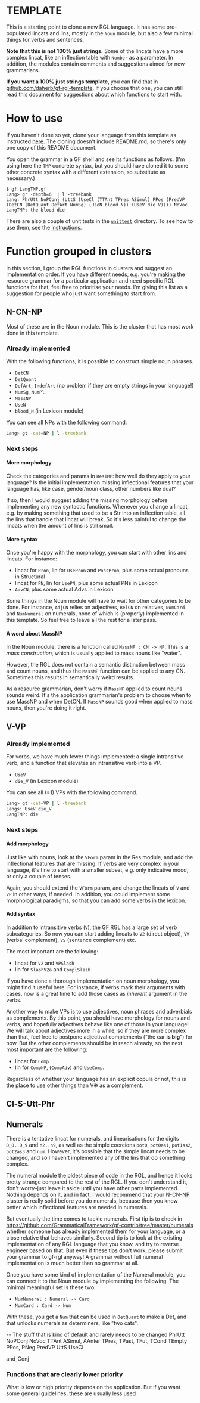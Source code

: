 # TEMPLATE

This is a starting point to clone a new RGL language. It has some pre-populated lincats and lins, mostly in the `Noun` module, but also a few minimal things for verbs and sentences.

**Note that this is not 100% just strings.** Some of the lincats have a more complex lincat, like an inflection table with `Number` as a parameter. In addition, the modules contain comments and suggestions aimed for new grammarians.

**If you want a 100% just strings template**, you can find that in [github.com/daherb/gf-rgl-template](https://github.com/daherb/gf-rgl-template). If you choose that one, you can still read this document for suggestions about which functions to start with.

# How to use

If you haven't done so yet, clone your language from this template as instructed [here](../README.md#from-a-generic-template). The cloning doesn't include README.md, so there's only one copy of this README document.

You open the grammar in a GF shell and see its functions as follows. (I'm using here the `TMP` concrete syntax, but you should have cloned it to some other concrete syntax with a different extension, so substitute as necessary.)

```
$ gf LangTMP.gf
Lang> gr -depth=6  | l -treebank
Lang: PhrUtt NoPConj (UttS (UseCl (TTAnt TPres ASimul) PPos (PredVP (DetCN (DetQuant DefArt NumSg) (UseN blood_N)) (UseV die_V)))) NoVoc
LangTMP: the blood die
```

There are also a couple of unit tests in the [`unittest`](/unittest) directory. To see how to use them, see the [instructions](https://github.com/GrammaticalFramework/gf-rgl/tree/master/unittest#readme).


# Function grouped in clusters

In this section, I group the RGL functions in clusters and suggest an implementation order. If you have different needs, e.g. you're making the resource grammar for a particular application and need specific RGL functions for that, feel free to prioritise your needs. I'm giving this list as a suggestion for people who just want something to start from.

## N-CN-NP

Most of these are in the Noun module. This is the cluster that has most work done in this template.

### Already implemented

With the following functions, it is possible to construct simple noun phrases.

- `DetCN`
- `DetQuant`
- `DefArt`, `IndefArt` (no problem if they are empty strings in your language!)
- `NumSg`, `NumPl`
- `MassNP`
- `UseN`
- `blood_N` (in Lexicon module)

You can see all NPs with the following command:

```bash
Lang> gt -cat=NP | l -treebank
```

### Next steps

#### More morphology
Check the categories and params in `ResTMP`: how well do they apply to your language? Is the initial implementation missing inflectional features that your language has, like case, gender/noun class, other numbers like dual?

If so, then I would suggest adding the missing morphology before implementing any new syntactic functions. Whenever you change a lincat, e.g. by making something that used to be a Str into an inflection table, all the lins that handle that lincat will break. So it's less painful to change the lincats when the amount of lins is still small.

#### More syntax
Once you're happy with the morphology, you can start with other lins and lincats. For instance:

- lincat for `Pron`, lin for `UsePron` and `PossPron`, plus some actual pronouns in Structural
- lincat for `PN`, lin for `UsePN`, plus some actual PNs in Lexicon
- `AdvCN`, plus some actual Advs in Lexicon

Some things in the Noun module will have to wait for other categories to be done. For instance, `AdjCN` relies on adjectives, `RelCN` on relatives, `NumCard` and `NumNumeral` on numerals, none of which is (properly) implemented in this template. So feel free to leave all the rest for a later pass.

#### A word about MassNP
In the Noun module, there is a function called `MassNP : CN -> NP`. This is a *mass construction*, which is usually applied to mass nouns like "water".

However, the RGL does not contain a semantic distinction between mass and count nouns, and thus the `MassNP` function can be applied to any CN. Sometimes this results in semantically weird results.

As a resource grammarian, don't worry if `MassNP` applied to count nouns sounds weird. It's the application grammarian's problem to choose when to use MassNP and when DetCN. If `MassNP` sounds good when applied to mass nouns, then you're doing it right.

## V-VP

### Already implemented

For verbs, we have much fewer things implemented: a single intransitive verb, and a function that elevates an intransitive verb into a VP.

* `UseV`
* `die_V` (in Lexicon module)

You can see all (=1) VPs with the following command.

```bash
Lang> gt -cat=VP | l -treebank
Langs: UseV die_V
LangTMP: die
```

### Next steps

#### Add morphology

Just like with nouns, look at the `VForm` param in the Res module, and add the inflectional features that are missing. If verbs are very complex in your language, it's fine to start with a smaller subset, e.g. only indicative mood, or only a couple of tenses.

Again, you should extend the `VForm` param, and change the lincats of `V` and `VP` in other ways, if needed. In addition, you could implement some morphological paradigms, so that you can add some verbs in the lexicon.

#### Add syntax

In addition to intransitive verbs (`V`), the GF RGL has a large set of verb subcategories. So now you can start adding lincats to `V2` (direct object), `VV` (verbal complement), `VS` (sentence complement) etc.

The most important are the following:

- lincat for `V2` and `VPSlash`
- lin for `SlashV2a` and `ComplSlash`

If you have done a thorough implementation on noun morphology, you might find it useful here. For instance, if verbs mark their arguments with cases, now is a great time to add those cases as *inherent* argument in the verbs.

Another way to make VPs is to use adjectives, noun phrases and adverbials as complements. By this point, you should have morphology for nouns and verbs, and hopefully adjectives behave like one of those in your language! We will talk about adjectives more in a while, so if they are more complex than that, feel free to postpone adjectival complements ("the car **is big**") for now. But the other complements should be in reach already, so the next most important are the following:

- lincat for `Comp`
- lin for `CompNP`, (`CompAdv`) and `UseComp`.

Regardless of whether your language has an explicit copula or not, this is the place to use other things than V❋ as a complement.

## Cl-S-Utt-Phr

## Numerals

There is a tentative lincat for numerals, and linearisations for the digits `D_0..D_9` and `n2..n9`, as well as the simple coercions `pot0`, `pot0as1`, `pot1as2`, `pot2as3` and `num`. However, it's possible that the simple lincat needs to be changed, and so I haven't implemented any of the lins that do something complex.

The numeral module the oldest piece of code in the RGL, and hence it looks pretty strange compared to the rest of the RGL. If you don't understand it, don't worry–just leave it aside until you have other parts implemented. Nothing depends on it, and in fact, I would recommend that your N-CN-NP cluster is really solid before you do numerals, because then you know better which inflectional features are needed in numerals.

But eventually the time comes to tackle numerals. First tip is to check in https://github.com/GrammaticalFramework/gf-contrib/tree/master/numerals whether someone has already implemented them for your language, or a close relative that behaves similarly. Second tip is to look at the existing implementation of any RGL language that you know, and try to reverse engineer based on that. But even if these tips don't work, please submit your grammar to gf-rgl anyway! A grammar without full numeral implementation is much better than no grammar at all.

Once you have some kind of implementation of the Numeral module, you can connect it to the Noun module by implementing the following. The minimal meaningful set is these two:

- `NumNumeral : Numeral -> Card`
- `NumCard : Card -> Num`

With these, you get a `Num` that can be used in `DetQuant` to make a Det, and that unlocks numerals as determiners, like "two cats".



-- The stuff that is kind of default and rarely needs to be changed
PhrUtt
NoPConj
NoVoc
TTAnt
ASimul, AAnter
TPres, TPast, TFut, TCond
TEmpty
PPos, PNeg
PredVP
UttS
UseCl

and_Conj


### Functions that are clearly lower priority

What is low or high priority depends on the application. But if you want some general guidelines, these are usually less used
